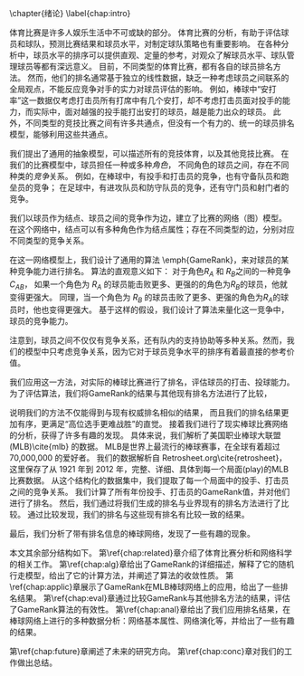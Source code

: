 \chapter{绪论}
\label{chap:intro}

体育比赛是许多人娱乐生活中不可或缺的部分。
体育比赛的分析，有助于评估球员和球队，预测比赛结果和球员水平，对制定球队策略也有重要影响。
在各种分析中，球员水平的排序可以提供直观、定量的参考，对观众了解球员水平、球队管理球员等都有深远意义。
目前，不同类型的体育比赛，都有各自的球员排名方法。
然而，他们的排名通常基于独立的线性数据，缺乏一种考虑球员之间联系的全局观点，不能反应竞争对手的实力对球员评估的影响。
例如，棒球中“安打率”这一数据仅考虑打击员所有打席中有几个安打，却不考虑打击员面对投手的能力，而实际中，面对越强的投手能打出安打的球员，越是能力出众的球员。
此外，不同类型的竞技比赛之间有许多共通点，但没有一个有力的、统一的球员排名模型，能够利用这些共通点。

我们提出了通用的抽象模型，可以描述所有的竞技体育，以及其他竞技比赛。
在我们的比赛模型中，球员担任一种或多种*角色*，
不同角色的球员之间，存在不同种类的*竞争*关系。
例如，在棒球中，有投手和打击员的竞争，也有守备队员和跑垒员的竞争；
在足球中，有进攻队员和防守队员的竞争，还有守门员和射门者的竞争。

我们以球员作为结点、球员之间的竞争作为边，建立了比赛的网络（图）模型。
在这个网络中，结点可以有多种角色作为结点属性；存在不同类型的边，分别对应不同类型的竞争关系。

在这一网络模型上，我们设计了通用的算法 \emph{GameRank}，来对球员的某种竞争能力进行排名。
算法的直观意义如下：
对于角色$R_A$ 和 $R_B$之间的一种竞争 $C_{AB}$，
如果一个角色为 $R_A$ 的球员能击败更多、更强的的角色为$R_B$的球员，他就变得更强大。
同理，当一个角色为 $R_B$ 的球员击败了更多、更强的角色为$R_A$的球员时，他也变得更强大。
基于这样的假设，我们设计了算法来量化这一竞争中，球员的竞争能力。
<!-- 我们的算法基于我们先前在棒球上的工作\cite{gamerank_baseball}扩展而成。 -->

注意到，球员之间不仅仅有竞争关系，还有队内的支持协助等多种关系。然而，我们的模型中只考虑竞争关系，因为它对于球员竞争水平的排序有着最直接的参考价值。


我们应用这一方法，对实际的棒球比赛进行了排名，评估球员的打击、投球能力。
为了评估算法，我们将GameRank的结果与其他现有排名方法进行了比较，
<!-- add -->
说明我们的方法不仅能得到与现有权威排名相似的结果，
而且我们的排名结果更加有序，更满足“高位选手更难战胜”的直觉。
接着我们进行了现实棒球比赛网络的分析，获得了许多有趣的发现。
具体来说，我们解析了美国职业棒球大联盟(MLB)\cite{mlb} 的数据。
MLB是世界上最流行的棒球赛事，在全球有着超过70,000,000 的爱好者。
我们的数据解析自 Retrosheet.org\cite{retrosheet}，这里保存了从 1921 年到 2012 年，完整、详细、具体到每一个局面(play)的MLB比赛数据。
从这个结构化的数据集中，我们提取了每一个局面中的投手、打击员之间的竞争关系。
我们计算了所有年份投手、打击员的GameRank值，并对他们进行了排名。
然后，我们通过将我们生成的排名与业界现有的排名方法进行了比较。
通过比较发现，我们的排名与这些现有排名有比较一致的结果。
 <!-- TODO -->
最后，我们分析了带有排名信息的棒球网络，发现了一些有趣的现象。

<!-- In American football, TODO... -->

<!-- league consisting of American League and National League. It has the
most attendance of any sports league with more than 70,000,000 fans.
Baseball being one of the most popular sports in the States, the
statistics analysis of its games and professional players has always
been of great interest. Among researchers, previous works are mainly
focusing on analyzing baseball videos\cite{baseball1, baseball2}, and
there are seldom works on ranking players and analysis of baseball
network.
 -->

<!-- While PageRank\cite{pagerank} can be applied for ranking the teams based
on the game results, valuable players can't be accurately tracked,
because players have multiple abilities, such as ability to hit, to
pitch, to run, and to field (catch balls). To better evaluate players,
we've come up with a novel approach, inspired by PageRank and
HITS\cite{HITS}, to iteratively measure the performance of the given
individual. The algorithm aims at measuring the pitching and batting
ability for each player. It assigns each individual GameRank (GR) values
to represent his pitching / batting ability, and use multiple random
walk models to iteratively accumulate the GR value. The results of
GameRank, its evaluation, along with other analysis results, will also
be shown. -->

<!-- TODO -->

本文其余部分结构如下。
第\ref{chap:related}章介绍了体育比赛分析和网络科学的相关工作。
第\ref{chap:alg}章给出了GameRank的详细描述，解释了它的随机行走模型，给出了它的计算方法，并阐述了算法的收敛性质。
第\ref{chap:applic}章展示了GameRank在MLB棒球网络上的应用，给出了一些排名结果。
第\ref{chap:eval}章通过比较GameRank与其他排名方法的结果，评估了GameRank算法的有效性。
第\ref{chap:anal}章给出了我们应用排名结果，在棒球网络上进行的多种数据分析：网络基本属性、网络演化等，并给出了一些有趣的结果。
<!-- TODO ADD previous work -->
第\ref{chap:future}章阐述了未来的研究方向。
第\ref{chap:conc}章对我们的工作做出总结。
